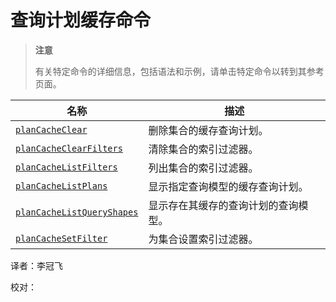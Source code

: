 # [ ](#)查询计划缓存命令

[]()

> **注意**
>
> 有关特定命令的详细信息，包括语法和示例，请单击特定命令以转到其参考页面。

| 名称                           | 描述                                 |
| ------------------------------ | ------------------------------------ |
| [`planCacheClear`]()           | 删除集合的缓存查询计划。             |
| [`planCacheClearFilters`]()    | 清除集合的索引过滤器。               |
| [`planCacheListFilters`]()     | 列出集合的索引过滤器。               |
| [`planCacheListPlans`]()       | 显示指定查询模型的缓存查询计划。     |
| [`planCacheListQueryShapes`]() | 显示存在其缓存的查询计划的查询模型。 |
| [`planCacheSetFilter`]()       | 为集合设置索引过滤器。               |



译者：李冠飞

校对：